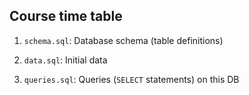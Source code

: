 ## Course time table

1. `schema.sql`: Database schema (table definitions)

2. `data.sql`: Initial data

3. `queries.sql`: Queries (`SELECT` statements) on this DB
